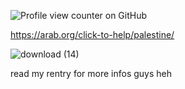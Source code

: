 ![Profile view counter on GitHub](https://komarev.com/ghpvc/?username=yaoicannibal&label=cool+ppl&base=25100&abbreviated=true)

https://arab.org/click-to-help/palestine/ 

![download (14)](https://github.com/user-attachments/assets/0699fcb3-dcb7-4002-a14b-149599ae7f03)

read my rentry for more infos guys heh
